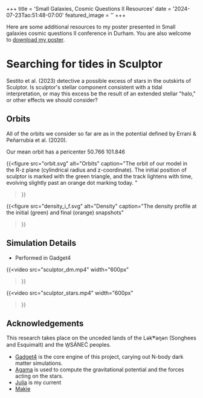 +++
title = 'Small Galaxies, Cosmic Questions II Resources'
date = '2024-07-23Tao:51:48-07:00'
featured_image = ''
+++



Here are some additional resources to my poster presented in Small galaxies cosmic questions II conference in Durham.
You are also welcome to [download my poster](durham_poster.pdf).

# Searching for tides in Sculptor

Sestito et al. (2023) detective a possible excess of stars in the outskirts of Sculptor. Is sculptor's stellar component consistent with a tidal interpretation, or may this excess be the result of an extended stellar "halo," or other effects we should consider?



## Orbits
All of the orbits we consider so far are as in the potential defined by Errani & Peñarrubia et al. (2020). 

Our mean orbit has a pericenter 50.766
101.846

{{<figure 
    src="orbit.svg" 
    alt="Orbits" 
    caption="The orbit of our model in the R-z plane (cylindrical radius and z-coordinate). The initial position of sculptor is marked with the green triangle, and the track lightens with time, evolving slightly past an orange dot marking today. "
>}}


{{<figure 
    src="density_i_f.svg" 
    alt="Density" 
    caption="The density profile at the initial (green) and final (orange) snapshots"
>}}




## Simulation Details

- Performed in Gadget4

{{<video 
    src="sculptor_dm.mp4" 
    width="600px" 
>}}


{{<video 
    src="sculptor_stars.mp4" 
    width="600px"
>}}


## Acknowledgements
This research takes place on the unceded lands of the Lək̓ʷəŋən (Songhees and Esquimalt) and the W̱SÁNEĆ peoples.


- [Gadget4](https://wwwmpa.mpa-garching.mpg.de/gadget4/) is the core engine of this project, carying out N-body dark matter simulations.
- [Agama](http://agama.software) is used to compute the gravitational potential and the forces acting on the stars.
- [Julia](https://julialang.org) is my current 
- [Makie](https://docs.makie.org/)

